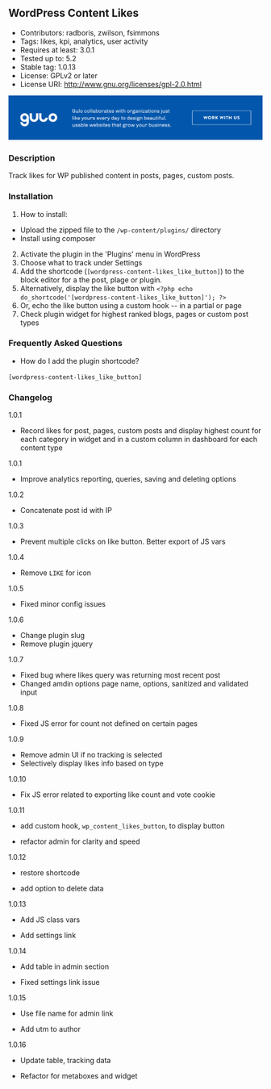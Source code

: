 
## WordPress Content Likes ##

* Contributors: radboris, zwilson, fsimmons
* Tags: likes, kpi, analytics, user activity
* Requires at least: 3.0.1
* Tested up to: 5.2
* Stable tag: 1.0.13
* License: GPLv2 or later
* License URI: http://www.gnu.org/licenses/gpl-2.0.html


<a href="https://www.gulosolutions.com/?utm_source=github&utm_medium=website&utm_campaign=links">![Image](https://github.com/GuloSolutions/wp-content-likes/blob/master/public/images/banner-github.png)</a>


### Description ###

Track likes for WP published content in posts, pages, custom posts.

### Installation ###

1. How to install:

  * Upload the zipped file to the `/wp-content/plugins/` directory
  * Install using composer

2. Activate the plugin in the 'Plugins' menu in WordPress
3. Choose what to track under Settings
4. Add the shortcode (`[wordpress-content-likes_like_button]`) to the block editor for a the post, plage or plugin.
5. Alternatively, display the like button with `<?php echo do_shortcode('[wordpress-content-likes_like_button]'); ?>`
6. Or, echo the like button using a custom hook -- <?php echo wp_content_likes_button(); ?> in a partial or page
7. Check plugin widget for highest ranked blogs, pages or custom post types

### Frequently Asked Questions ###

* How do I add the plugin shortcode?

`[wordpress-content-likes_like_button]`

### Changelog ###

1.0.1

* Record likes for post, pages, custom posts and display highest count for each category in widget and in a custom column in dashboard for each content type

1.0.1

* Improve analytics reporting, queries, saving and deleting options

1.0.2

* Concatenate post id with IP

1.0.3

* Prevent multiple clicks on like button. Better export of JS vars

1.0.4

* Remove `LIKE` for icon

1.0.5

* Fixed minor config issues

1.0.6

* Change plugin slug
* Remove plugin jquery

1.0.7

* Fixed bug where likes query was returning most recent post
* Changed amdin options page name, options, sanitized and validated input

1.0.8

* Fixed JS error for count not defined on certain pages

1.0.9

* Remove admin UI if no tracking is selected
* Selectively  display likes info based on type

1.0.10

* Fix JS error related to exporting like count and vote cookie

1.0.11

* add custom hook, `wp_content_likes_button`, to display button

* refactor admin for clarity and speed

1.0.12

* restore shortcode

* add option to delete data

1.0.13

* Add JS class vars

* Add settings link

1.0.14

* Add table in admin section

* Fixed settings link issue

1.0.15

* Use file name for admin link

* Add utm to author

1.0.16

* Update table, tracking data

* Refactor for metaboxes and widget


